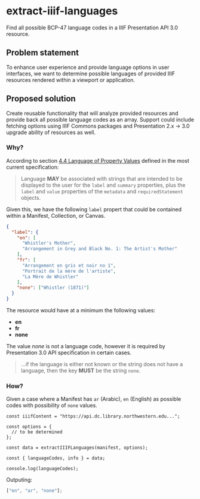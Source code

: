 # extract-iiif-languages

Find all possible BCP-47 language codes in a IIIF Presentation API 3.0 resource.

## Problem statement

To enhance user experience and provide language options in user interfaces, we want to determine possible languages of provided IIIF resources rendered within a viewport or application.

## Proposed solution

Create reusable functionality that will analyze provided resources and provide back all possible language codes as an array. Support could include fetching options using IIIF Commons packages and Presentation 2.x -> 3.0 upgrade ability of resources as well.

### Why?

According to section [4.4 Language of Property Values](https://iiif.io/api/presentation/3.0/#language-of-property-values) defined in the most current specification:

> Language **MAY** be associated with strings that are intended to be displayed to the user for the `label` and `summary` properties, plus the `label` and `value` properties of the `metadata` and `requiredStatement` objects.

Given this, we have the following `label` propert that could be contained within a Manifest, Collection, or Canvas.

```json
{
  "label": {
    "en": [
      "Whistler's Mother",
      "Arrangement in Grey and Black No. 1: The Artist's Mother"
    ],
    "fr": [
      "Arrangement en gris et noir no 1",
      "Portrait de la mère de l'artiste",
      "La Mère de Whistler"
    ],
    "none": ["Whistler (1871)"]
  }
}
```

The resource would have at a minimum the following values:

- **en**
- **fr**
- **none**

The value _none_ is not a language code, however it is required by Presentation 3.0 API specification in certain cases.

> ...if the language is either not known or the string does not have a language, then the key **MUST** be the string `none`.

### How?

Given a case where a Manifest has `ar` (Arabic), `en` (English) as possible codes with possibility of `none` values.

```tsx
const iiifContent = "https://api.dc.library.northwestern.edu...";

const options = {
  // to be determined
};

const data = extractIIIFLanguages(manifest, options);

const { languageCodes, info } = data;

console.log(languageCodes);
```

Outputing:

```js
["en", "ar", "none"];
```
